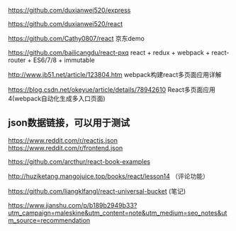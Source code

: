 https://github.com/duxianwei520/express

https://github.com/duxianwei520/react

https://github.com/Cathy0807/react   京东demo

https://github.com/bailicangdu/react-pxq   react + redux + webpack + react-router + ES6/7/8 + immutable


http://www.jb51.net/article/123804.htm   webpack构建react多页面应用详解

https://blog.csdn.net/okeyue/article/details/78942610  React多页面应用4(webpack自动化生成多入口页面)

## json数据链接，可以用于测试
https://www.reddit.com/r/reactjs.json
https://www.reddit.com/r/frontend.json

https://github.com/arcthur/react-book-examples


http://huziketang.mangojuice.top/books/react/lesson14 （评论功能）

https://github.com/liangklfangl/react-universal-bucket (笔记)

https://www.jianshu.com/p/b189b2949b33?utm_campaign=maleskine&utm_content=note&utm_medium=seo_notes&utm_source=recommendation